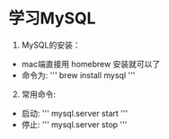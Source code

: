 # 学习MySQL
1. MySQL的安装：
- mac端直接用 homebrew 安装就可以了
- 命令为: 
'''
brew install mysql
'''
2. 常用命令:
- 启动: 
'''
mysql.server start
''' 
- 停止: 
''' mysql.server stop 
'''
